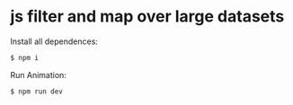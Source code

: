 # js filter and map over large datasets

  Install all dependences:

```bash
$ npm i
```

  Run Animation:

```bash
$ npm run dev
```
